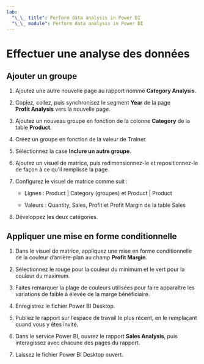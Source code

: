 ```yaml
---
lab:
  "\_\_ title": Perform data analysis in Power BI
  "\_\_ module": Perform data analysis in Power BI
---
```

# Effectuer une analyse des données

## Ajouter un groupe

1. Ajoutez une autre nouvelle page au rapport nommé **Category Analysis**.

1. Copiez, collez, puis synchronisez le segment **Year** de la page **Profit Analysis** vers la nouvelle page.

1. Ajoutez un nouveau groupe en fonction de la colonne **Category** de la table **Product**.

1. Créez un groupe en fonction de la valeur de Trainer.

1. Sélectionnez la case **Inclure un autre groupe**.

1. Ajoutez un visuel de matrice, puis redimensionnez-le et repositionnez-le de façon à ce qu’il remplisse la page.

1. Configurez le visuel de matrice comme suit :

    - Lignes : Product | Category (groupes) et Product | Product

    - Valeurs : Quantity, Sales, Profit et Profit Margin de la table Sales

1. Développez les deux catégories.

## Appliquer une mise en forme conditionnelle

1. Dans le visuel de matrice, appliquez une mise en forme conditionnelle de la couleur d’arrière-plan au champ **Profit Margin**.

1. Sélectionnez le rouge pour la couleur du minimum et le vert pour la couleur du maximum.

1. Faites remarquer la plage de couleurs utilisées pour faire apparaître les variations de faible à élevée de la marge bénéficiaire.

1. Enregistrez le fichier Power BI Desktop.

1. Publiez le rapport sur l’espace de travail le plus récent, en le remplaçant quand vous y êtes invité.

1. Dans le service Power BI, ouvrez le rapport **Sales Analysis**, puis interagissez avec chacune des pages du rapport.

1. Laissez le fichier Power BI Desktop ouvert.
